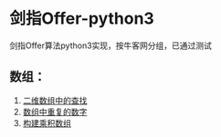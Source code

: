 # 剑指Offer-python3
剑指Offer算法python3实现，按牛客网分组，已通过测试

## 数组：  
1. [二维数组中的查找](https://github.com/ChaoMneg/Offer-python3/blob/master/%E6%95%B0%E7%BB%84/Array_2D_search.py)  
2. [数组中重复的数字](https://github.com/ChaoMneg/Offer-python3/blob/master/%E6%95%B0%E7%BB%84/Array_duplicate_numbers.py)  
3. [构建乘积数组](https://github.com/ChaoMneg/Offer-python3/blob/master/%E6%95%B0%E7%BB%84/Array_multiply.py)  
